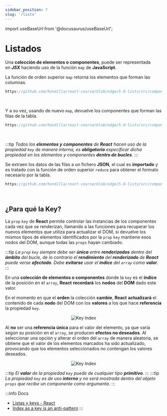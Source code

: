 ```yaml
---
sidebar_position: 7
slug: '/lists'
---
```


import useBaseUrl from '@docusaurus/useBaseUrl';

# Listados
Una **colección de elementos o componentes**, puede ser representada en ***JSX*** haciendo uso de la función `map` de **JavaScript**.

La función de orden superior `map` retorna los elementos que forman las columnas.
```jsx reference
https://github.com/hondilla/react-course/blob/edge/5.0-lists/src/components/Table/TableColumns.jsx
```
<br />

Y a su vez, usando de nuevo `map`, devuelve los componentes que forman las filas de la tabla.
```jsx reference
https://github.com/hondilla/react-course/blob/edge/5.0-lists/src/components/Table/TableBody.jsx
```
<br />

:::tip
*Todos los **elementos y componentes** de **React** hacen uso de la propiedad `key` de manera interna, es **obligatorio** especificar dicha propiedad en los elementos y componentes **dentro de bucles**.*
:::
<br />

Se extraen los datos de las filas a un fichero **JSON**, el cual es **importado** y es tratado con la función de orden superior `reduce` para obtener el formato necesario por la tabla.
```jsx reference
https://github.com/hondilla/react-course/blob/edge/5.0-lists/src/components/App.jsx
```
<br />

## ¿Para qué la Key?
La `prop` `key` de **React** permite controlar las instancias de los componentes cada vez que se renderizan, llamando a las funciones para recuperar los nuevos elementos que utiliza para actualizar el DOM, si devuelve los mismos tipos de elementos identificados por la `prop` `key` mantiene esos nodos del DOM, aunque todas las `props` hayan cambiado.


:::tip
*La `prop` `key` siempre debe ser **única** entre **renderizados** dentro del **ámbito** del bucle, de lo contrario el **rendimiento** del **renderizado** de **React** puede verse **afectado**. Debe **evitarse** usar el **índice** del `array` como **valor**.*
:::
<br />

En una **colección de elementos o componentes** donde la `key` es el **índice** de la posición en el `array`, **React** **recordará** los **nodos** del **DOM** dado este valor.

En el momento en que el **orden** la colección **cambie**, **React** **actualizará** el contenido de cada **nodo** del DOM con los **valores** a los que hace **referencia** la propiedad `key`.

<p align="center">
  <img alt="Key Index" src={useBaseUrl('/img/react/keyindex1.png')} />
</p>

Al **no** ser una **referencia única** para el valor del elemento, ya que varía según su posición en el `array`, se producen **efectos no deseados**. Al seleccionar una opción y alterar el orden del `array` de manera aleatoria, se obtiene que el valor de los elementos marcados ha sido actualizado, provocando que los elementos seleccionados no contengan los valores deseados.
<p align="center">
  <img alt="Key Index" src={useBaseUrl('/img/react/keyindex2.png')} />
</p>

:::tip
*El **valor** de la propiedad `key` puede de cualquier tipo **primitivo**.*
:::
:::tip
*La propiedad `key` es de uso **interno** y no será mostrada dentro del objeto `props` que recibe un componente como argumento.*
:::

:::info Docs
* [Listas y keys - React](https://es.reactjs.org/docs/lists-and-keys.html)
* [Index as a key is an anti-pattern](https://robinpokorny.medium.com/index-as-a-key-is-an-anti-pattern-e0349aece318)
:::
